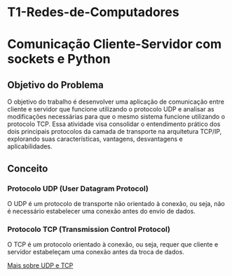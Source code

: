 # T1-Redes-de-Computadores
# Comunicação Cliente-Servidor com sockets e Python

## Objetivo do Problema
O objetivo do trabalho é desenvolver uma aplicação de comunicação entre cliente e servidor que funcione utilizando o protocolo UDP e analisar as modificações necessárias para que o mesmo sistema funcione utilizando o protocolo TCP. Essa atividade visa consolidar o entendimento prático dos dois principais protocolos da camada de transporte na arquitetura TCP/IP, explorando suas características, vantagens, desvantagens e aplicabilidades.

## Conceito
### Protocolo UDP (User Datagram Protocol)
O UDP é um protocolo de transporte não orientado à conexão, ou seja, não é necessário estabelecer uma conexão antes do envio de dados. 

### Protocolo TCP (Transmission Control Protocol)
O TCP é um protocolo orientado à conexão, ou seja, requer que cliente e servidor estabeleçam uma conexão antes da troca de dados. 


[Mais sobre UDP e TCP](xxxxx)
